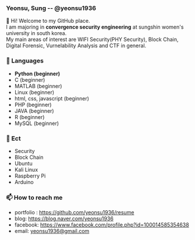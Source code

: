 ### Yeonsu, Sung -- @yeonsu1936

👋 Hi! Welcome to my GitHub place.<br/>
I am majoring in **convergence security engineering** at sungshin women's university in south korea.<br/>
My main areas of interest are WIFI Security(PHY Security), Block Chain, Digital Forensic, Vurnelability Analysis and CTF in general.

### 🔭 Languages 
- **Python (beginner)**
- C (beginner)
- MATLAB (beginner)
- Linux (beginner)
- html, css, javascript (beginner)
- PHP (beginner)
- JAVA (beginner)
- R  (beginner)
- MySQL (beginner)

### 👯 Ect
- Security
- Block Chain
- Ubuntu
- Kali Linux
- Raspberry Pi
- Arduino

### 📫 How to reach me
- portfolio : https://github.com/yeonsu1936/resume
- blog: https://blog.naver.com/yeonsu1936
- facebook: https://www.facebook.com/profile.php?id=100014585354638
- email: yeonsu1936@gmail.com
